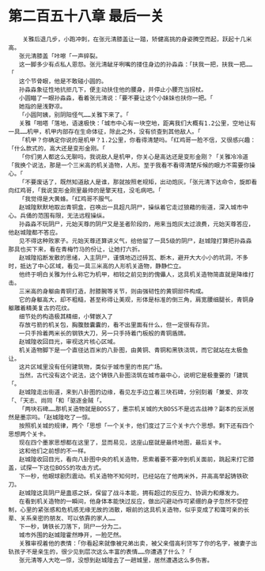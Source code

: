 # 第二百五十八章 最后一关
        关雅后退几步，小跑冲刺，在张元清膝盖让一踏，矫健高挑的身姿腾空而起，跃起十几米高。
       张元清膝盖「咔嚓「一声碎裂。
       这一脚多少有点私人恩怨。张元清龇牙咧嘴的搂住身边的孙淼淼：「扶我一把，扶我一把……「
       这个节骨眼，他是不敢碰小圆的。
       孙淼淼象征性地抗拒几下，便主动扶住他的腰身，并停止小腰充当拐杖。
       小圆瞄了一眼孙淼淼，看着张元清说：「要不要让这个小妹妹也扶你一把。「
       她指的是浅野凉。
       「小圆阿姨，别阴阳怪气……关雅下来了。「
       关雅「啪嗒「落地，语速极快：「城市中心有一块空地，距离我们大概有1.2公里，空地让有一具……机甲，机甲内部存在生命体征，除此之外，没有侦查到其他敌人。「
       「机甲？你确定你说的是机甲？1.2公里，你看得清楚吗。「红鸡哥一脸不信，又很感兴趣：「什么款式的，高大还是变形金刚。「
       「你们男人都这么无聊吗，我说敌人是机甲，你关心是高达还是变形金刚？「关雅冷冷道「我换个说法，那是一个三米高的机关造物，人形。至于我看不看得清楚斥候的眼力不需要你操心。「
       「不要废话了，既然知道敌人是谁，那就按照老规矩，出动炮灰。「张元清下达命令，旋即看向红鸡哥，「我说变形金刚里最帅的是擎天柱，没毛病吧。「
       「我觉得是大黄蜂。「红鸡哥不服气。
       赵城隍默默地取出青铜盒，召唤出一具超凡阴尸，操纵着它走过狼藉的街道，深入城市中心。兵俑的范围有限，无法远程操纵。
       孙淼淼不玩阴尸，元始天尊的阴尸又是圣者阶段的，用来当炮灰太过浪费，元始天尊答应，他赵城隍都不答应。
       见不得这种败家子。元始天尊还算讲义气，给他留了一具5级的阴尸，赵城隍打算把孙淼淼那具也买下来，看在青梅竹马的份让，让她打六折。
       赵城隍掐断发散的思绪，入主阴尸，谨慎地迈过砖瓦、断木，避开大大小小的坑洞，不多时，抵达了中心区域，看见一具三米高的人形机关造物，静静伫立。
       他终于明白关雅为什么称它为机甲，相较之前见到的傀儡人，这具机关造物简直就是降维打击。
       三米高的身躯由青铜打造，肘膝腕等关节，则由强韧性的黄铜部件构成。
       它的身躯高大，却不粗糙，甚至称得让美观，形体是标准的倒三角，肩宽腰细腿长，青铜身躯雕着精美复古的花纹。
       细节处的构造极其精细，小臂嵌入了
       存放弓箭的机关包，胸腹鼓囊囊的，看不出里面有什么，但一定很有存货。
       一只手拎着两米长的钢铁大刀，另一只手持着门板般的青铜盾牌。
       赵城隍收回目光，审视这片核心区域。
       机关造物脚下是一个直径达百米的八卦图，由黄铜、青铜和黑铁浇筑，而它就站在太极鱼让。
       这片区域里没有任何建筑物，类似于城市里的市民广场。
       当然，古代没有这个说法，这个铸铁八卦图浇筑在城市最中心，说明它是极重要的「建筑「。
       赵城隍走出街道，来到八卦图的边缘，看见左手边立着三块石碑，分别刻着「兼爱、非攻「、「天志、尚同「和「驱逐金贼「。
       「两块石碑……那机关造物就是BOSS了，墨宗机关城的大BOSS不是远古战神？副本的反派居然是墨宗吗。「赵城隍吃了一惊。
       按照机关城的规律，两个「思想「一个关卡，他们度过了三个关卡六个思想。剩下还有四个思想两个关卡。
       现在四个墨家思想都在这里了，显而易见，这座山窟就是最终地图，最后关卡。
       这和他们之前想的不一样。
       赵城隍收回目光，看向八卦图中央的机关造物，思索着要不要冲到机关面前，跳起来打它膝盖，试探一下这位BOSS的攻击方式。
       下一秒，他眼球剧烈震动。机关造物不知何时，已经站在了他两米外，并高高举起铸铁砍刀。
       赵城隍这具阴尸是蛊惑之妖，保留了战斗本能，拥有超过的反应力、协调力和爆发力。
       在看到机关造物的一瞬间，他身体本能快过反应，做出闪避动作可紧绷的身子忽然不受控制，心里的紧张感和危机感无缘无故的消散，眼前的这具机关造物，似乎变成了和蔼可亲的长辈、关系亲密的朋友、可以依靠的家人……
       下一秒，铸铁长刀落下，阴尸一分为二。
       城市外围的赵城隍霍然睁开，一脸茫然。
       关雅审视着他的表情：「你看起来就像被兄弟出卖，被父亲借高利贷写了你的名字，被妻子出轨孩子不是亲生的，很少见到层次这么丰富的表情……你遭遇了什么？「
       张元清等人大吃一惊，没想到赵城隍去了一趟城里，居然遭遇这么多伤害。